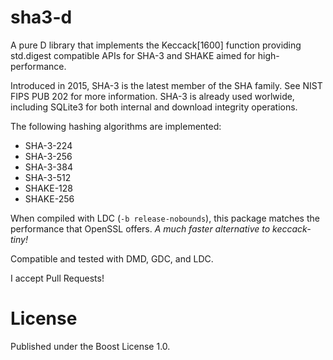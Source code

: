 # sha3-d

A pure D library that implements the Keccack[1600] function providing
std.digest compatible APIs for SHA-3 and SHAKE aimed for high-performance.

Introduced in 2015, SHA-3 is the latest member of the SHA family. See NIST FIPS
PUB 202 for more information. SHA-3 is already used worlwide, including SQLite3
for both internal and download integrity operations.

The following hashing algorithms are implemented:
- SHA-3-224
- SHA-3-256
- SHA-3-384
- SHA-3-512
- SHAKE-128
- SHAKE-256

When compiled with LDC (`-b release-nobounds`), this package matches the
performance that OpenSSL offers. _A much faster alternative to keccack-tiny!_

Compatible and tested with DMD, GDC, and LDC.

I accept Pull Requests!

# License

Published under the Boost License 1.0.